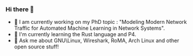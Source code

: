 ### Hi there 👋

<!--
**JohannHugon/JohannHugon** is a ✨ _special_ ✨ repository because its `README.md` (this file) appears on your GitHub profile.

Here are some ideas to get you started:
-->
- 🔭 I am currently working on my PhD topic : "Modeling Modern Network Traffic for Automated Machine Learning in Network Systems".
- 🌱 I'm currently learning the Rust language and P4.
- 💬 Ask me about GNU\Linux, Wireshark, RoMA, Arch Linux and other open source stuff!


